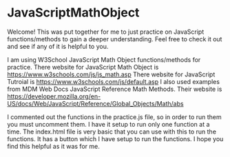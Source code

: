 # JavaScriptMathObject

Welcome!
This was put together for me to just practice on JavaScript functions/methods to gain a deeper understanding. Feel free to check it out and see if any of it is helpful to you.

I am using W3School JavaScript Math Object functions/methods for practice.
There website for JavaScript Math Object is https://www.w3schools.com/js/js_math.asp
There website for JavaScript Tutroial is https://www.w3schools.com/js/default.asp
I also used examples from MDM Web Docs JavaScript Reference Math Methods.
Their website is https://developer.mozilla.org/en-US/docs/Web/JavaScript/Reference/Global_Objects/Math/abs

I commented out the functions in the practice.js file, so in order to run them you must uncomment them.
I have it setup to run only one function at a time.
The index.html file is very basic that you can use with this to run the functions. It has a button which I have setup to run the functions.
I hope you find this helpful as it was for me.

